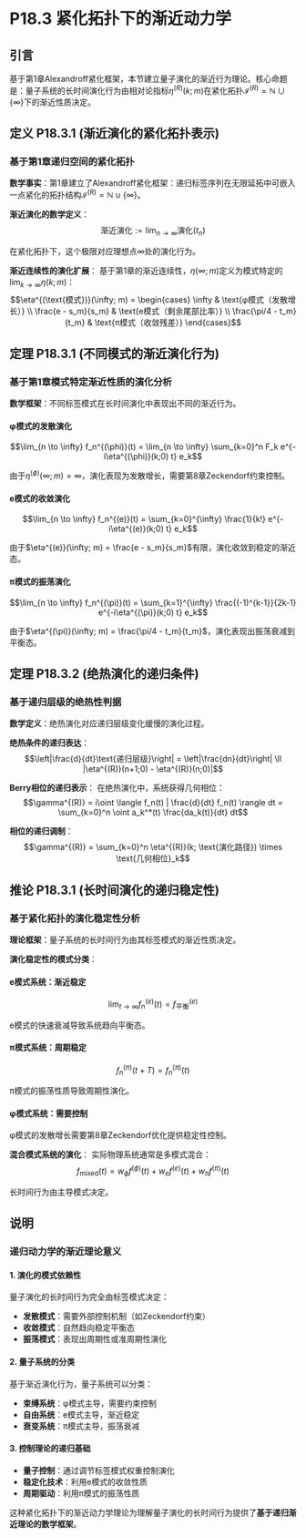 # P18.3 紧化拓扑下的渐近动力学

## 引言

基于第1章Alexandroff紧化框架，本节建立量子演化的渐近行为理论。核心命题是：量子系统的长时间演化行为由相对论指标$\eta^{(R)}(k; m)$在紧化拓扑$\mathcal{I}^{(R)} = \mathbb{N} \cup \{\infty\}$下的渐近性质决定。

## 定义 P18.3.1 (渐近演化的紧化拓扑表示)

### 基于第1章递归空间的紧化拓扑

**数学事实**：第1章建立了Alexandroff紧化框架：递归标签序列在无限延拓中可嵌入一点紧化的拓扑结构$\mathcal{I}^{(R)} = \mathbb{N} \cup \{\infty\}$。

**渐近演化的数学定义**：
$$\text{渐近演化} := \lim_{n \to \infty} \text{演化}(t_n)$$

在紧化拓扑下，这个极限对应理想点$\infty$处的演化行为。

**渐近连续性的演化扩展**：
基于第1章的渐近连续性，$\eta(\infty; m)$定义为模式特定的$\lim_{k \to \infty} \eta(k; m)$：
$$\eta^{(\text{模式})}(\infty; m) = \begin{cases}
\infty & \text{φ模式（发散增长）} \\
\frac{e - s_m}{s_m} & \text{e模式（剩余尾部比率）} \\
\frac{\pi/4 - t_m}{t_m} & \text{π模式（收敛残差）}
\end{cases}$$

## 定理 P18.3.1 (不同模式的渐近演化行为)

### 基于第1章模式特定渐近性质的演化分析

**数学框架**：不同标签模式在长时间演化中表现出不同的渐近行为。

#### **φ模式的发散演化**
$$\lim_{n \to \infty} f_n^{(\phi)}(t) = \lim_{n \to \infty} \sum_{k=0}^n F_k e^{-i\eta^{(\phi)}(k;0) t} e_k$$

由于$\eta^{(\phi)}(\infty; m) = \infty$，演化表现为发散增长，需要第8章Zeckendorf约束控制。

#### **e模式的收敛演化**
$$\lim_{n \to \infty} f_n^{(e)}(t) = \sum_{k=0}^{\infty} \frac{1}{k!} e^{-i\eta^{(e)}(k;0) t} e_k$$

由于$\eta^{(e)}(\infty; m) = \frac{e - s_m}{s_m}$有限，演化收敛到稳定的渐近态。

#### **π模式的振荡演化**
$$\lim_{n \to \infty} f_n^{(\pi)}(t) = \sum_{k=1}^{\infty} \frac{(-1)^{k-1}}{2k-1} e^{-i\eta^{(\pi)}(k;0) t} e_k$$

由于$\eta^{(\pi)}(\infty; m) = \frac{\pi/4 - t_m}{t_m}$，演化表现出振荡衰减到平衡态。

## 定理 P18.3.2 (绝热演化的递归条件)

### 基于递归层级的绝热性判据

**数学定义**：绝热演化对应递归层级变化缓慢的演化过程。

**绝热条件的递归表达**：
$$\left|\frac{d}{dt}\text{递归层级}\right| = \left|\frac{dn}{dt}\right| \ll |\eta^{(R)}(n+1;0) - \eta^{(R)}(n;0)|$$

**Berry相位的递归表示**：
在绝热演化中，系统获得几何相位：
$$\gamma^{(R)} = i\oint \langle f_n(t) | \frac{d}{dt} f_n(t) \rangle dt = \sum_{k=0}^n \oint a_k^*(t) \frac{da_k(t)}{dt} dt$$

**相位的递归调制**：
$$\gamma^{(R)} = \sum_{k=0}^n \eta^{(R)}(k; \text{演化路径}) \times \text{几何相位}_k$$

## 推论 P18.3.1 (长时间演化的递归稳定性)

### 基于紧化拓扑的演化稳定性分析

**理论框架**：量子系统的长时间行为由其标签模式的渐近性质决定。

**演化稳定性的模式分类**：

#### **e模式系统：渐近稳定**
$$\lim_{t \to \infty} f_n^{(e)}(t) = f_{\text{平衡}}^{(e)}$$

e模式的快速衰减导致系统趋向平衡态。

#### **π模式系统：周期稳定**
$$f_n^{(\pi)}(t + T) = f_n^{(\pi)}(t)$$

π模式的振荡性质导致周期性演化。

#### **φ模式系统：需要控制**
φ模式的发散增长需要第8章Zeckendorf优化提供稳定性控制。

**混合模式系统的演化**：
实际物理系统通常是多模式混合：
$$f_{\text{mixed}}(t) = w_{\phi} f^{(\phi)}(t) + w_e f^{(e)}(t) + w_{\pi} f^{(\pi)}(t)$$

长时间行为由主导模式决定。

## 说明

### **递归动力学的渐近理论意义**

#### **1. 演化的模式依赖性**
量子演化的长时间行为完全由标签模式决定：
- **发散模式**：需要外部控制机制（如Zeckendorf约束）
- **收敛模式**：自然趋向稳定平衡态
- **振荡模式**：表现出周期性或准周期性演化

#### **2. 量子系统的分类**
基于渐近演化行为，量子系统可以分类：
- **束缚系统**：φ模式主导，需要约束控制
- **自由系统**：e模式主导，渐近稳定
- **衰变系统**：π模式主导，振荡衰减

#### **3. 控制理论的递归基础**
- **量子控制**：通过调节标签模式权重控制演化
- **稳定化技术**：利用e模式的收敛性质
- **周期驱动**：利用π模式的振荡性质

这种紧化拓扑下的渐近动力学理论为理解量子演化的长时间行为提供了**基于递归渐近理论的数学框架**。